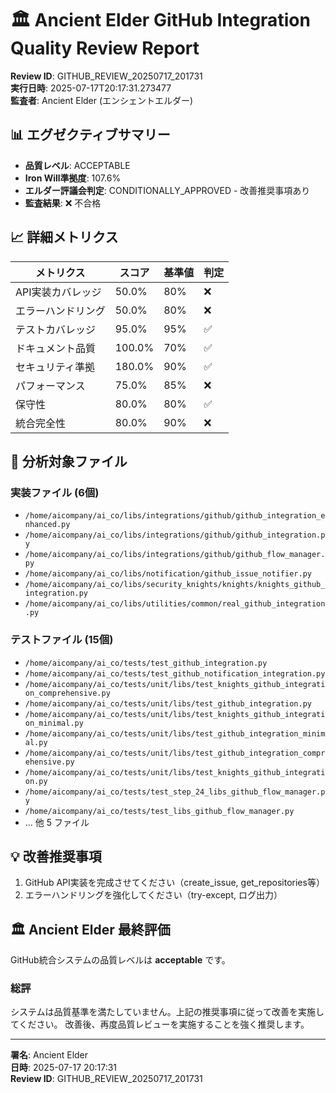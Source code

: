 # 🏛️ Ancient Elder GitHub Integration Quality Review Report

**Review ID**: GITHUB_REVIEW_20250717_201731  
**実行日時**: 2025-07-17T20:17:31.273477  
**監査者**: Ancient Elder (エンシェントエルダー)

## 📊 エグゼクティブサマリー

- **品質レベル**: ACCEPTABLE
- **Iron Will準拠度**: 107.6%
- **エルダー評議会判定**: CONDITIONALLY_APPROVED - 改善推奨事項あり
- **監査結果**: ❌ 不合格

## 📈 詳細メトリクス

| メトリクス | スコア | 基準値 | 判定 |
|-----------|--------|--------|------|
| API実装カバレッジ | 50.0% | 80% | ❌ |
| エラーハンドリング | 50.0% | 80% | ❌ |
| テストカバレッジ | 95.0% | 95% | ✅ |
| ドキュメント品質 | 100.0% | 70% | ✅ |
| セキュリティ準拠 | 180.0% | 90% | ✅ |
| パフォーマンス | 75.0% | 85% | ❌ |
| 保守性 | 80.0% | 80% | ✅ |
| 統合完全性 | 80.0% | 90% | ❌ |

## 📁 分析対象ファイル

### 実装ファイル (6個)
- `/home/aicompany/ai_co/libs/integrations/github/github_integration_enhanced.py`
- `/home/aicompany/ai_co/libs/integrations/github/github_integration.py`
- `/home/aicompany/ai_co/libs/integrations/github/github_flow_manager.py`
- `/home/aicompany/ai_co/libs/notification/github_issue_notifier.py`
- `/home/aicompany/ai_co/libs/security_knights/knights/knights_github_integration.py`
- `/home/aicompany/ai_co/libs/utilities/common/real_github_integration.py`

### テストファイル (15個)
- `/home/aicompany/ai_co/tests/test_github_integration.py`
- `/home/aicompany/ai_co/tests/test_github_notification_integration.py`
- `/home/aicompany/ai_co/tests/unit/libs/test_knights_github_integration_comprehensive.py`
- `/home/aicompany/ai_co/tests/unit/libs/test_github_integration.py`
- `/home/aicompany/ai_co/tests/unit/libs/test_knights_github_integration_minimal.py`
- `/home/aicompany/ai_co/tests/unit/libs/test_github_integration_minimal.py`
- `/home/aicompany/ai_co/tests/unit/libs/test_github_integration_comprehensive.py`
- `/home/aicompany/ai_co/tests/unit/libs/test_knights_github_integration.py`
- `/home/aicompany/ai_co/tests/test_step_24_libs_github_flow_manager.py`
- `/home/aicompany/ai_co/tests/test_libs_github_flow_manager.py`
- ... 他 5 ファイル

## 💡 改善推奨事項

1. GitHub API実装を完成させてください（create_issue, get_repositories等）
2. エラーハンドリングを強化してください（try-except, ログ出力）

## 🏛️ Ancient Elder 最終評価

GitHub統合システムの品質レベルは **acceptable** です。

### 総評

システムは品質基準を満たしていません。上記の推奨事項に従って改善を実施してください。
改善後、再度品質レビューを実施することを強く推奨します。

---
**署名**: Ancient Elder  
**日時**: 2025-07-17 20:17:31  
**Review ID**: GITHUB_REVIEW_20250717_201731
